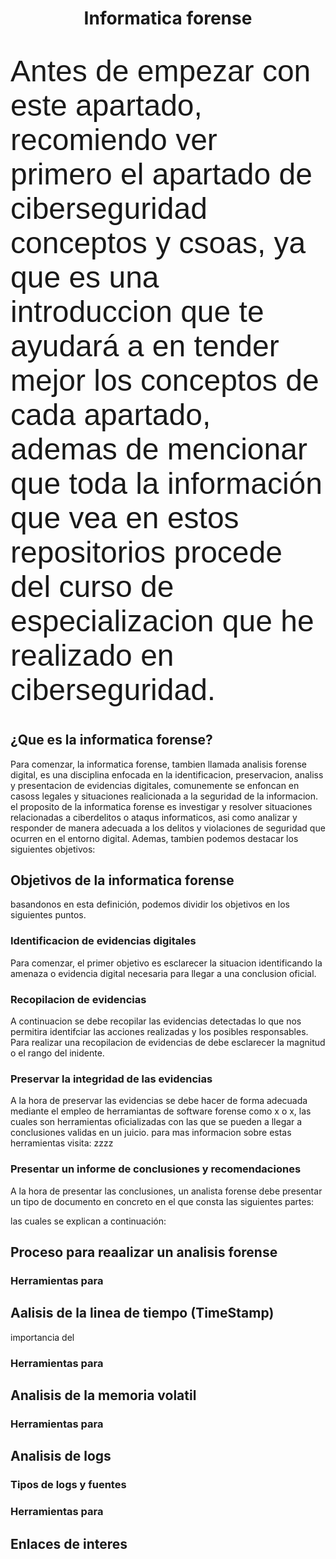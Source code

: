# <p align="center">Informatica forense</p>
<p style="font-family: Arial; font-size:40px;">
<font face="Arial" size="15">Antes de empezar con este apartado, recomiendo ver primero el apartado de ciberseguridad conceptos y csoas, ya que es una introduccion que te ayudará a en tender mejor los conceptos de cada apartado, ademas de mencionar que toda la información que vea en estos repositorios procede del curso de especializacion que he realizado en ciberseguridad.</font>
</p>

## ¿Que es la informatica forense?
Para comenzar, la informatica forense, tambien llamada analisis forense digital, es una disciplina enfocada en la identificacion, preservacion, analiss y presentacion de evidencias digitales, comunemente se enfoncan en casoss legales y situaciones realicionada a la seguridad de la informacion.
el proposito de la informatica forense es investigar y resolver situaciones relacionadas a ciberdelitos o ataqus informaticos, asi como analizar y responder de manera adecuada a los delitos y violaciones de seguridad que ocurren en el entorno digital.
Ademas, tambien podemos destacar los siguientes objetivos:
## Objetivos de la informatica forense
basandonos en esta definición, podemos dividir los objetivos en los siguientes puntos.
### Identificacion de evidencias digitales
Para comenzar, el primer objetivo es esclarecer la situacion identificando la amenaza o evidencia digital necesaria para llegar a una conclusion oficial.
### Recopilacion de evidencias
A continuacion se debe recopilar las evidencias detectadas lo que nos permitira identifciar las acciones realizadas y los posibles responsables.
Para realizar una recopilacion de evidencias de debe esclarecer la magnitud o el rango del inidente.
### Preservar la integridad de las evidencias
A la hora de preservar las evidencias se debe hacer de forma adecuada mediante el empleo de herramiantas de software forense como x o x, las cuales son herramientas oficializadas con las que se pueden a llegar a conclusiones validas en un juicio.
para mas informacion sobre estas herramientas visita: zzzz
### Presentar un informe de conclusiones y recomendaciones
A la hora de presentar las conclusiones, un analista forense debe presentar un tipo de documento en concreto en el que consta las siguientes partes:

las cuales se explican a continuación:

## Proceso para reaalizar un analisis forense

### Herramientas para

## Aalisis de la linea de tiempo (TimeStamp)
importancia del 

### Herramientas para

## Analisis de la memoria volatil

### Herramientas para

## Analisis de logs

### Tipos de logs y fuentes

### Herramientas para


## Enlaces de interes 
